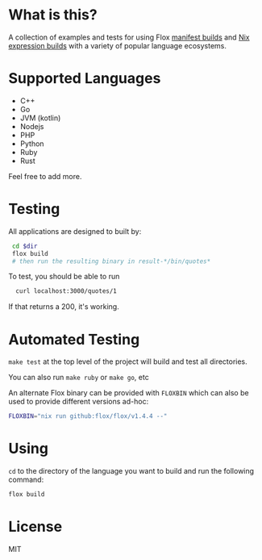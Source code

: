 # What is this?

A collection of examples and tests for using Flox [manifest builds](https://flox.dev/docs/concepts/manifest-builds/) and [Nix expression builds](https://flox.dev/docs/concepts/nix-expression-builds/) with a variety of popular language ecosystems.

# Supported Languages

* C++
* Go
* JVM (kotlin)
* Nodejs
* PHP
* Python
* Ruby
* Rust

Feel free to add more.


# Testing

All applications are designed to built by:

```bash
 cd $dir
 flox build
 # then run the resulting binary in result-*/bin/quotes*
```

To test, you should be able to run

```bash
  curl localhost:3000/quotes/1
```

If that returns a 200, it's working.


# Automated Testing

`make test` at the top level of the project will build and test all directories.

You can also run `make ruby` or `make go`, etc

An alternate Flox binary can be provided with `FLOXBIN` which can also be used to provide different versions ad-hoc:

``` bash
FLOXBIN="nix run github:flox/flox/v1.4.4 --"
```


# Using
`cd` to the directory of the language you want to build and run the following command:

```bash
flox build
```

# License
MIT
